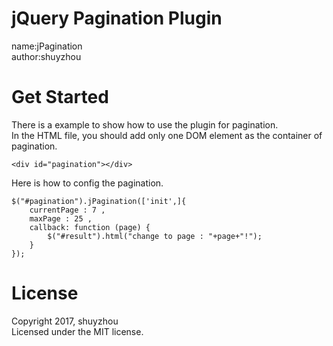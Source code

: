 # jQuery Pagination Plugin
name:jPagination      
author:shuyzhou
# Get Started
There is a example to show how to use the plugin for pagination.     
In the HTML file, you should add only one DOM element as the container of pagination.
```
<div id="pagination"></div>
```
Here is how to config the pagination.
```
$("#pagination").jPagination(['init',]{
	currentPage : 7 ,
	maxPage : 25 ,
	callback: function (page) {
		$("#result").html("change to page : "+page+"!");
	}
});
```
# License
Copyright 2017, shuyzhou       
Licensed under the MIT license.